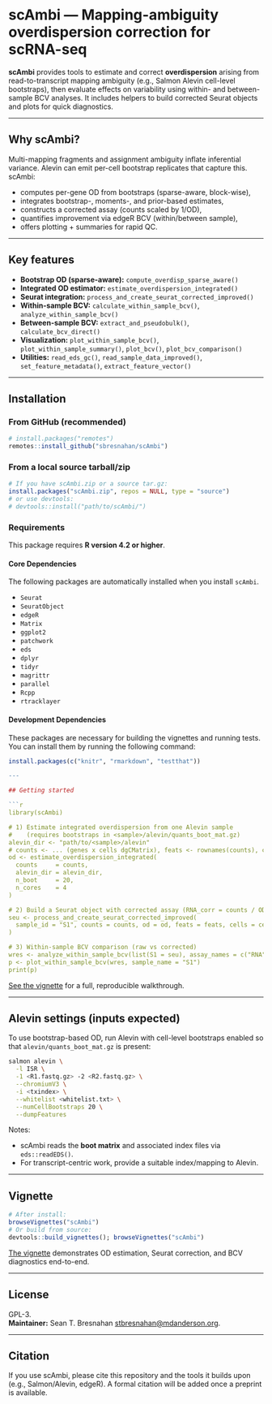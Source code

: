 # scAmbi — Mapping-ambiguity overdispersion correction for scRNA-seq

**scAmbi** provides tools to estimate and correct **overdispersion** arising from read-to-transcript mapping ambiguity (e.g., Salmon Alevin cell-level bootstraps), then evaluate effects on variability using within- and between-sample BCV analyses. It includes helpers to build corrected Seurat objects and plots for quick diagnostics.

---

## Why scAmbi?

Multi-mapping fragments and assignment ambiguity inflate inferential variance. Alevin can emit per-cell bootstrap replicates that capture this. scAmbi:

- computes per-gene OD from bootstraps (sparse-aware, block-wise),
- integrates bootstrap-, moments-, and prior-based estimates,
- constructs a corrected assay (counts scaled by 1/OD),
- quantifies improvement via edgeR BCV (within/between sample),
- offers plotting + summaries for rapid QC.

---

## Key features

- **Bootstrap OD (sparse-aware):** `compute_overdisp_sparse_aware()`
- **Integrated OD estimator:** `estimate_overdispersion_integrated()`
- **Seurat integration:** `process_and_create_seurat_corrected_improved()`
- **Within-sample BCV:** `calculate_within_sample_bcv()`, `analyze_within_sample_bcv()`
- **Between-sample BCV:** `extract_and_pseudobulk()`, `calculate_bcv_direct()`
- **Visualization:** `plot_within_sample_bcv()`, `plot_within_sample_summary()`, `plot_bcv()`, `plot_bcv_comparison()`
- **Utilities:** `read_eds_gc()`, `read_sample_data_improved()`, `set_feature_metadata()`, `extract_feature_vector()`

---

## Installation

### From GitHub (recommended)

```r
# install.packages("remotes")
remotes::install_github("sbresnahan/scAmbi")
```

### From a local source tarball/zip

```r
# If you have scAmbi.zip or a source tar.gz:
install.packages("scAmbi.zip", repos = NULL, type = "source")
# or use devtools:
# devtools::install("path/to/scAmbi/")
```

### Requirements

This package requires **R version 4.2 or higher**.

#### Core Dependencies

The following packages are automatically installed when you install `scAmbi`.

* `Seurat`
* `SeuratObject`
* `edgeR`
* `Matrix`
* `ggplot2`
* `patchwork`
* `eds`
* `dplyr`
* `tidyr`
* `magrittr`
* `parallel`
* `Rcpp`
* `rtracklayer`

#### Development Dependencies

These packages are necessary for building the vignettes and running tests. You can install them by running the following command:

```R
install.packages(c("knitr", "rmarkdown", "testthat"))

---

## Getting started

```r
library(scAmbi)

# 1) Estimate integrated overdispersion from one Alevin sample
#    (requires bootstraps in <sample>/alevin/quants_boot_mat.gz)
alevin_dir <- "path/to/<sample>/alevin"
# counts <- ... (genes x cells dgCMatrix), feats <- rownames(counts), cells <- colnames(counts)
od <- estimate_overdispersion_integrated(
  counts     = counts,
  alevin_dir = alevin_dir,
  n_boot     = 20,
  n_cores    = 4
)

# 2) Build a Seurat object with corrected assay (RNA_corr = counts / OD)
seu <- process_and_create_seurat_corrected_improved(
  sample_id = "S1", counts = counts, od = od, feats = feats, cells = cells
)

# 3) Within-sample BCV comparison (raw vs corrected)
wres <- analyze_within_sample_bcv(list(S1 = seu), assay_names = c("RNA", "RNA_corr"), n_groups = 10)
p <- plot_within_sample_bcv(wres, sample_name = "S1")
print(p)
```

[See the vignette](https://seantbresnahan.com/scambi) for a full, reproducible walkthrough.

---

## Alevin settings (inputs expected)

To use bootstrap-based OD, run Alevin with cell-level bootstraps enabled so that `alevin/quants_boot_mat.gz` is present:

```bash
salmon alevin \
  -l ISR \
  -1 <R1.fastq.gz> -2 <R2.fastq.gz> \
  --chromiumV3 \
  -i <txindex> \
  --whitelist <whitelist.txt> \
  --numCellBootstraps 20 \
  --dumpFeatures
```

Notes:
- scAmbi reads the **boot matrix** and associated index files via `eds::readEDS()`.
- For transcript-centric work, provide a suitable index/mapping to Alevin.

---

## Vignette

```r
# After install:
browseVignettes("scAmbi")
# Or build from source:
devtools::build_vignettes(); browseVignettes("scAmbi")
```

[The vignette](https://seantbresnahan.com/scambi) demonstrates OD estimation, Seurat correction, and BCV diagnostics end-to-end.

---

## License

GPL-3.  
**Maintainer:** Sean T. Bresnahan <stbresnahan@mdanderson.org>.

---

## Citation

If you use scAmbi, please cite this repository and the tools it builds upon (e.g., Salmon/Alevin, edgeR). A formal citation will be added once a preprint is available.
